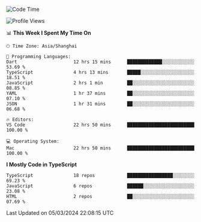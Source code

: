 <!--START_SECTION:waka-->
![Code Time](http://img.shields.io/badge/Code%20Time-5%2C830%20hrs%2038%20mins-blue)

![Profile Views](http://img.shields.io/badge/Profile%20Views-0-blue)

📊 **This Week I Spent My Time On** 

```text
🕑︎ Time Zone: Asia/Shanghai

💬 Programming Languages: 
Dart                     12 hrs 15 mins      █████████████░░░░░░░░░░░░   53.69 % 
TypeScript               4 hrs 13 mins       █████░░░░░░░░░░░░░░░░░░░░   18.51 % 
JavaScript               2 hrs 1 min         ██░░░░░░░░░░░░░░░░░░░░░░░   08.85 % 
YAML                     1 hr 37 mins        ██░░░░░░░░░░░░░░░░░░░░░░░   07.10 % 
JSON                     1 hr 31 mins        ██░░░░░░░░░░░░░░░░░░░░░░░   06.68 % 

🔥 Editors: 
VS Code                  22 hrs 50 mins      █████████████████████████   100.00 % 

💻 Operating System: 
Mac                      22 hrs 50 mins      █████████████████████████   100.00 % 
```

**I Mostly Code in TypeScript** 

```text
TypeScript               18 repos            █████████████████░░░░░░░░   69.23 % 
JavaScript               6 repos             ██████░░░░░░░░░░░░░░░░░░░   23.08 % 
HTML                     2 repos             ██░░░░░░░░░░░░░░░░░░░░░░░   07.69 % 
```




 Last Updated on 05/03/2024 22:08:15 UTC
<!--END_SECTION:waka-->
